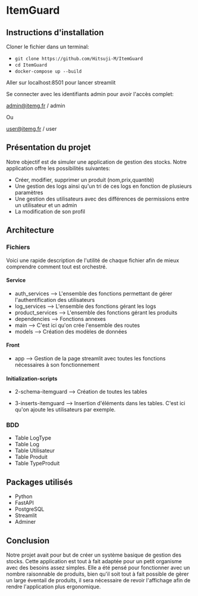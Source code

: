 # ItemGuard

## Instructions d'installation

Cloner le fichier dans un terminal:
- `git clone https://github.com/Hitsuji-M/ItemGuard`
- `cd ItemGuard`
- `docker-compose up --build`

Aller sur localhost:8501 pour lancer streamlit

Se connecter avec les identifiants admin pour avoir l'accès complet:

admin@itemg.fr / admin

Ou

user@itemg.fr / user


## Présentation du projet

Notre objectif est de simuler une application de gestion des stocks. Notre application offre les possibilités suivantes:

- Créer, modifier, supprimer un produit (nom,prix,quantité)
- Une gestion des logs ainsi qu'un tri de ces logs en fonction de plusieurs paramètres
- Une gestion des utilisateurs avec des différences de permissions entre un utilisateur et un admin
- La modification de son profil

## Architecture


### Fichiers

Voici une rapide description de l'utilité de chaque fichier afin de mieux comprendre comment tout est orchestré.

#### Service

- auth_services --> L'ensemble des fonctions permettant de gérer l'authentification des utilisateurs
- log_services --> L'ensemble des fonctions gérant les logs
- product_services --> L'ensemble des fonctions gérant les produits
- dependencies --> Fonctions annexes 
- main --> C'est ici qu'on crée l'ensemble des routes 
- models --> Création des modèles de données

#### Front

- app --> Gestion de la page streamlit avec toutes les fonctions nécessaires à son fonctionnement

#### Initialization-scripts

- 2-schema-itemguard --> Création de toutes les tables

- 3-inserts-itemguard --> Insertion d'éléments dans les tables. C'est ici qu'on ajoute les utilisateurs par exemple.


### BDD

- Table LogType
- Table Log
- Table Utilisateur
- Table Produit
- Table TypeProduit

## Packages utilisés

- Python
- FastAPI
- PostgreSQL
- Streamlit
- Adminer


## Conclusion

Notre projet avait pour but de créer un système basique de gestion des stocks. Cette application est tout à fait adaptée pour un petit organisme avec des besoins assez simples. Elle a été pensé pour fonctionner avec un nombre raisonnable de produits, bien qu'il soit tout à fait possible de gèrer un large éventail de produits, il sera nécessaire de revoir l'affichage afin de rendre l'application plus ergonomique. 





